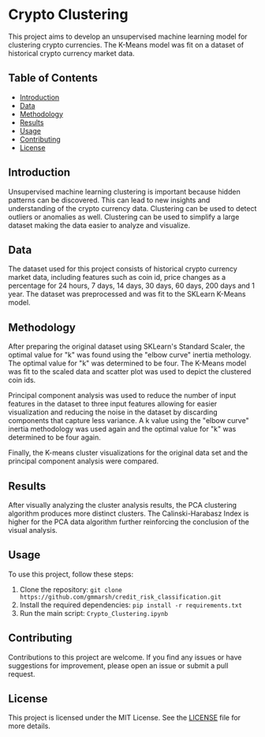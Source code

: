 # Crypto Clustering

This project aims to develop an unsupervised machine learning model for clustering crypto currencies. The K-Means model was fit on a dataset of historical crypto currency market data.

## Table of Contents
- [Introduction](#introduction)
- [Data](#data)
- [Methodology](#methodology)
- [Results](#results)
- [Usage](#usage)
- [Contributing](#contributing)
- [License](#license)

## Introduction
Unsupervised machine learning clustering is important because hidden patterns can be discovered. This can lead to new insights and understanding of the crypto currency data. Clustering can be used to detect outliers or anomalies as well. Clustering can be used to simplify a large dataset making the data easier to analyze and visualize.

## Data
The dataset used for this project consists of historical crypto currency market data, including features such as coin id, price changes as a percentage for 24 hours, 7 days, 14 days, 30 days, 60 days, 200 days and 1 year. The dataset was preprocessed and was fit to the SKLearn K-Means model.

## Methodology
After preparing the original dataset using SKLearn's Standard Scaler, the optimal value for "k" was found using the "elbow curve" inertia methology. The optimal value for "k" was determined to be four. The K-Means model was fit to the scaled data and scatter plot was used to depict the clustered coin ids.

Principal component analysis was used to reduce the number of input features in the dataset to three input features allowing for easier visualization and reducing the noise in the dataset by discarding components that capture less variance. A k value using the "elbow curve" inertia methodology was used again and the optimal value for "k" was determined to be four again.

Finally, the K-means cluster visualizations for the original data set and the principal component analysis were compared. 

## Results

After visually analyzing the cluster analysis results, the PCA clustering algorithm produces more distinct clusters. The Calinski-Harabasz Index is higher for the PCA data algorithm further reinforcing the conclusion of the visual analysis.

## Usage
To use this project, follow these steps:
1. Clone the repository: `git clone https://github.com/gmmarsh/credit_risk_classification.git`
2. Install the required dependencies: `pip install -r requirements.txt`
3. Run the main script: `Crypto_Clustering.ipynb`

## Contributing
Contributions to this project are welcome. If you find any issues or have suggestions for improvement, please open an issue or submit a pull request.

## License
This project is licensed under the MIT License. See the [LICENSE](LICENSE) file for more details.